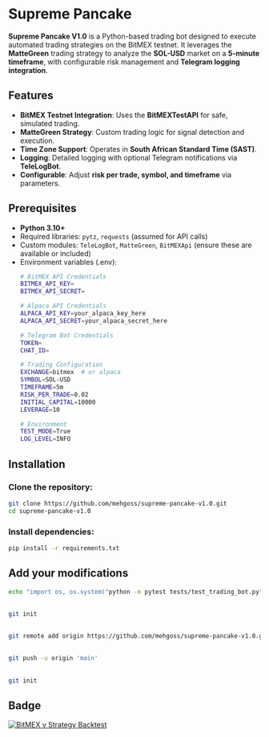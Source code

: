 # Supreme Pancake

**Supreme Pancake V1.0** is a Python-based trading bot designed to execute automated trading strategies on the BitMEX testnet. It leverages the **MatteGreen** trading strategy to analyze the **SOL-USD** market on a **5-minute timeframe**, with configurable risk management and **Telegram logging integration**.

## Features

- **BitMEX Testnet Integration**: Uses the **BitMEXTestAPI** for safe, simulated trading.
- **MatteGreen Strategy**: Custom trading logic for signal detection and execution.
- **Time Zone Support**: Operates in **South African Standard Time (SAST)**.
- **Logging**: Detailed logging with optional Telegram notifications via **TeleLogBot**.
- **Configurable**: Adjust **risk per trade, symbol, and timeframe** via parameters.

## Prerequisites

- **Python 3.10+**
- Required libraries: `pytz`, `requests` (assumed for API calls)
- Custom modules: `TeleLogBot`, `MatteGreen`, `BitMEXApi` (ensure these are available or included)
- Environment variables (.env):
  ```bash
  # BitMEX API Credentials
  BITMEX_API_KEY=
  BITMEX_API_SECRET=

  # Alpaca API Credentials 
  ALPACA_API_KEY=your_alpaca_key_here
  ALPACA_API_SECRET=your_alpaca_secret_here

  # Telegram Bot Credentials
  TOKEN=
  CHAT_ID=

  # Trading Configuration
  EXCHANGE=bitmex  # or alpaca
  SYMBOL=SOL-USD
  TIMEFRAME=5m
  RISK_PER_TRADE=0.02
  INITIAL_CAPITAL=10000
  LEVERAGE=10

  # Environment
  TEST_MODE=True
  LOG_LEVEL=INFO
  ```

## Installation

### Clone the repository:
```bash
git clone https://github.com/mehgoss/supreme-pancake-v1.0.git
cd supreme-pancake-v1.0
```

### Install dependencies:
```bash
pip install -r requirements.txt
```
## Add your modifications 
```bash
echo "import os, os.system("python -m pytest tests/test_trading_bot.py")"> test.py
```
##  
```bash
git init
```
##  
```bash
git remote add origin https://github.com/mehgoss/supreme-pancake-v1.0.git
```
##  
```bash
git push -u origin 'main'
```
##  
```bash
git init
```

## Badge

[![BitMEX v Strategy Backtest](https://github.com/mehgoss/supreme-pancake/actions/workflows/Green.yml/badge.svg?branch=main&event=schedule)](https://github.com/mehgoss/supreme-pancake/actions/workflows/Green.yml)
